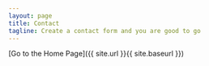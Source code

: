 ```yaml
---
layout: page
title: Contact
tagline: Create a contact form and you are good to go
---
```



[Go to the Home Page]({{ site.url }}{{ site.baseurl }})

